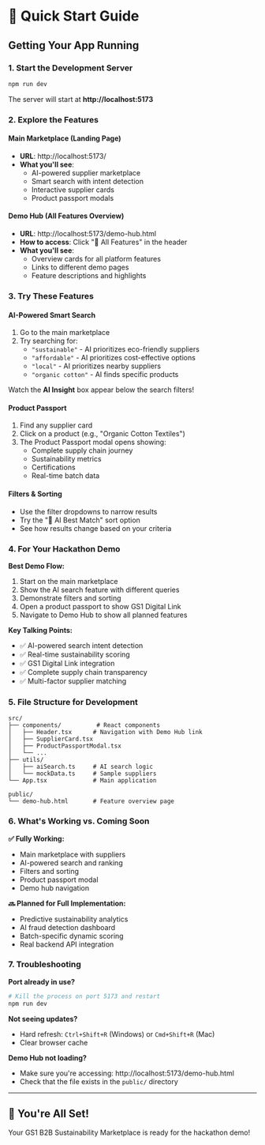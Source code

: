 # 🚀 Quick Start Guide

## Getting Your App Running

### 1. Start the Development Server

```bash
npm run dev
```

The server will start at **http://localhost:5173**

### 2. Explore the Features

#### Main Marketplace (Landing Page)
- **URL**: http://localhost:5173/
- **What you'll see**:
  - AI-powered supplier marketplace
  - Smart search with intent detection
  - Interactive supplier cards
  - Product passport modals

#### Demo Hub (All Features Overview)
- **URL**: http://localhost:5173/demo-hub.html
- **How to access**: Click "🎯 All Features" in the header
- **What you'll see**:
  - Overview cards for all platform features
  - Links to different demo pages
  - Feature descriptions and highlights

### 3. Try These Features

#### AI-Powered Smart Search
1. Go to the main marketplace
2. Try searching for:
   - `"sustainable"` - AI prioritizes eco-friendly suppliers
   - `"affordable"` - AI prioritizes cost-effective options
   - `"local"` - AI prioritizes nearby suppliers
   - `"organic cotton"` - AI finds specific products

Watch the **AI Insight** box appear below the search filters!

#### Product Passport
1. Find any supplier card
2. Click on a product (e.g., "Organic Cotton Textiles")
3. The Product Passport modal opens showing:
   - Complete supply chain journey
   - Sustainability metrics
   - Certifications
   - Real-time batch data

#### Filters & Sorting
- Use the filter dropdowns to narrow results
- Try the "🤖 AI Best Match" sort option
- See how results change based on your criteria

### 4. For Your Hackathon Demo

**Best Demo Flow:**
1. Start on the main marketplace
2. Show the AI search feature with different queries
3. Demonstrate filters and sorting
4. Open a product passport to show GS1 Digital Link
5. Navigate to Demo Hub to show all planned features

**Key Talking Points:**
- ✅ AI-powered search intent detection
- ✅ Real-time sustainability scoring
- ✅ GS1 Digital Link integration
- ✅ Complete supply chain transparency
- ✅ Multi-factor supplier matching

### 5. File Structure for Development

```
src/
├── components/          # React components
│   ├── Header.tsx      # Navigation with Demo Hub link
│   ├── SupplierCard.tsx
│   ├── ProductPassportModal.tsx
│   └── ...
├── utils/
│   ├── aiSearch.ts     # AI search logic
│   └── mockData.ts     # Sample suppliers
└── App.tsx             # Main application

public/
└── demo-hub.html       # Feature overview page
```

### 6. What's Working vs. Coming Soon

**✅ Fully Working:**
- Main marketplace with suppliers
- AI-powered search and ranking
- Filters and sorting
- Product passport modal
- Demo hub navigation

**🔜 Planned for Full Implementation:**
- Predictive sustainability analytics
- AI fraud detection dashboard
- Batch-specific dynamic scoring
- Real backend API integration

### 7. Troubleshooting

**Port already in use?**
```bash
# Kill the process on port 5173 and restart
npm run dev
```

**Not seeing updates?**
- Hard refresh: `Ctrl+Shift+R` (Windows) or `Cmd+Shift+R` (Mac)
- Clear browser cache

**Demo Hub not loading?**
- Make sure you're accessing: http://localhost:5173/demo-hub.html
- Check that the file exists in the `public/` directory

---

## 🎉 You're All Set!

Your GS1 B2B Sustainability Marketplace is ready for the hackathon demo!
